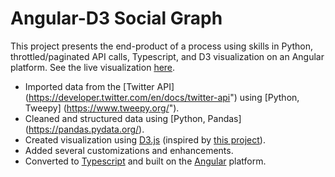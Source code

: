 # Angular-D3 Social Graph

This project presents the end-product of a process using skills in Python, throttled/paginated API calls, Typescript, and D3 visualization on an Angular platform. See the live visualization [here](https://nostava.com/angular-d3/).

* Imported data from the [Twitter API] (https://developer.twitter.com/en/docs/twitter-api") using [Python, Tweepy] (https://www.tweepy.org/").
* Cleaned and structured data using [Python, Pandas] (https://pandas.pydata.org/).
* Created visualization using [D3.js](https://d3js.org/) (inspired by [this project](https://observablehq.com/@d3/mobile-patent-suits)).
* Added several customizations and enhancements.
* Converted to [Typescript](https://www.typescriptlang.org/) and built on the [Angular](https://angular.io/) platform.